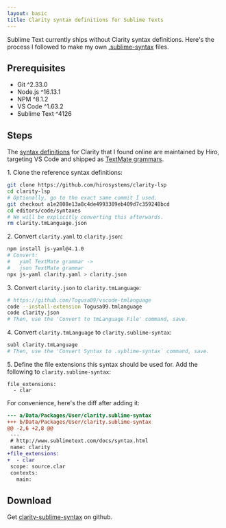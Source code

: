 ```yaml
---
layout: basic
title: Clarity syntax definitions for Sublime Texts
---
```


Sublime Text currently ships without Clarity syntax definitions. Here's the process I followed to make my own [.sublime-syntax](https://www.sublimetext.com/docs/syntax.html) files.

## Prerequisites

- Git ^2.33.0
- Node.js ^16.13.1
- NPM ^8.1.2
- VS Code ^1.63.2
- Sublime Text ^4126

## Steps

The [syntax definitions](https://github.com/hirosystems/clarity-lsp/blob/a1e2808e13a8c4de4993389eb409d7c359248bcd/editors/code/syntaxes/clarity.yaml) for Clarity that I found online are maintained by Hiro, targeting VS Code and shipped as [TextMate grammars](https://code.visualstudio.com/api/language-extensions/syntax-highlight-guide).

<span>1. Clone the reference syntax definitions:</span>

```bash
git clone https://github.com/hirosystems/clarity-lsp
cd clarity-lsp
# Optionally, go to the exact same commit I used.
git checkout a1e2808e13a8c4de4993389eb409d7c359248bcd
cd editors/code/syntaxes
# We will be explicitly converting this afterwards.
rm clarity.tmLanguage.json
```

<span>2. Convert `clarity.yaml` to `clarity.json`:</span>

```bash
npm install js-yaml@4.1.0
# Convert:
#   yaml TextMate grammar ->
#   json TextMate grammar
npx js-yaml clarity.yaml > clarity.json
```

<span>3. Convert `clarity.json` to `clarity.tmLanguage`:</span>

```bash
# https://github.com/Togusa09/vscode-tmlanguage
code --install-extension Togusa09.tmlanguage
code clarity.json
# Then, use the 'Convert to tmLanguage File' command, save.
```

<span>4. Convert `clarity.tmLanguage` to `clarity.sublime-syntax`:</span>

```bash
subl clarity.tmLanguage
# Then, use the 'Convert Syntax to .syblime-syntax` command, save.
```

<span>5. Define the file extensions this syntax should be used for. Add the following to `clarity.sublime-syntax`:</span>

```
file_extensions:
  - clar
```

For convenience, here's the diff after adding it:

```diff
--- a/Data/Packages/User/clarity.sublime-syntax
+++ b/Data/Packages/User/clarity.sublime-syntax
@@ -2,6 +2,8 @@
 ---
 # http://www.sublimetext.com/docs/syntax.html
 name: clarity
+file_extensions:
+  - clar
 scope: source.clar
 contexts:
   main:
```

## Download

Get [clarity-sublime-syntax](https://github.com/moodmosaic/clarity-sublime-syntax) on github.
